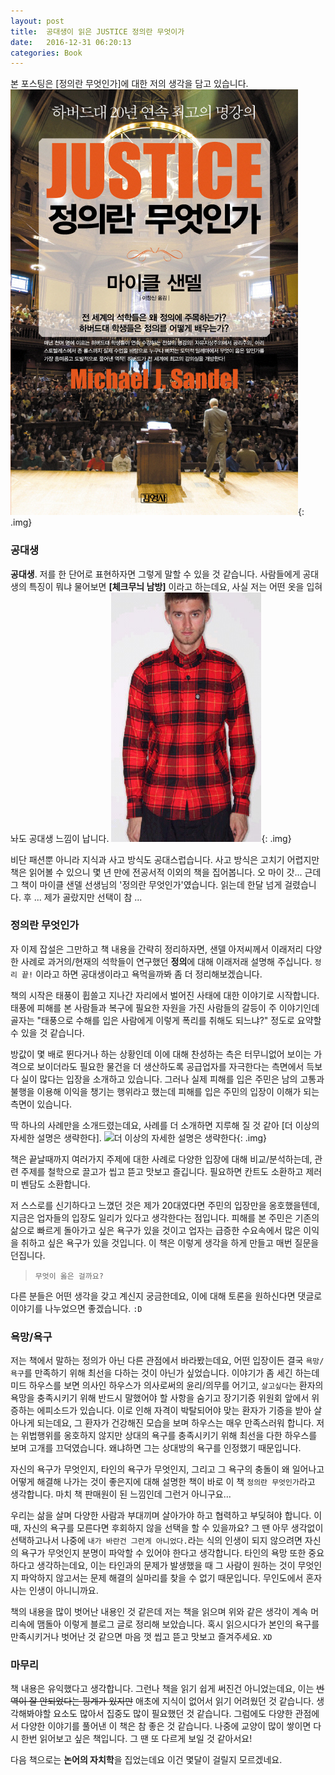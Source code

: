 ```yaml
---
layout: post
title:  공대생이 읽은 JUSTICE 정의란 무엇이가
date:   2016-12-31 06:20:13
categories: Book
---
```


본 포스팅은 [정의란 무엇인가]에 대한 저의 생각을 담고 있습니다.
![정의란 무엇인가](/assets/images/book_justice/justice.jpg){: .img}


### 공대생

**공대생**. 저를 한 단어로 표현하자면 그렇게 말할 수 있을 것 같습니다.
사람들에게 공대생의 특징이 뭐냐 물어보면 **[체크무늬 남방]** 이라고 하는데요, 사실 저는 어떤 옷을 입혀놔도 공대생 느낌이 납니다.
![체크무늬 남방](/assets/images/book_justice/check_pattern.png){: .img}

비단 패션뿐 아니라 지식과 사고 방식도 공대스럽습니다.
사고 방식은 고치기 어렵지만 책은 읽어볼 수 있으니 몇 년 만에 전공서적 이외의 책을 집어봅니다.
오 마이 갓... 근데 그 책이 마이클 샌델 선생님의 '정의란 무엇인가'였습니다.
읽는데 한달 넘게 걸렸습니다. 후 ... 제가 골랐지만 선택이 참 ...


### 정의란 무엇인가

자 이제 잡설은 그만하고 책 내용을 간략히 정리하자면, 샌델 아저씨께서 이래저리 다양한 사례로 과거의/현재의 석학들이 연구했던 **정의**에 대해 이래저래 설명해 주십니다.
`정리 끝!` 이라고 하면 공대생이라고 욕먹을까봐 좀 더 정리해보겠습니다.

책의 시작은 태풍이 휩쓸고 지나간 자리에서 벌어진 사태에 대한 이야기로 시작합니다.
태풍에 피해를 본 사람들과 복구에 필요한 자원을 가진 사람들의 갈등이 주 이야기인데 골자는 "태풍으로 수해를 입은 사람에게 이렇게 폭리를 취해도 되느냐?" 정도로 요약할 수 있을 것 같습니다.

방값이 몇 배로 뛴다거나 하는 상황인데 이에 대해 찬성하는 측은 터무니없어 보이는 가격으로 보이더라도 필요한 물건을 더 생산하도록 공급업자를 자극한다는 측면에서 득보다 실이 많다는 입장을 소개하고 있습니다. 그러나 실제 피해를 입은 주민은 남의 고통과 불행을 이용해 이익을 챙기는 행위라고 했는데 피해를 입은 주민의 입장이 이해가 되는 측면이 있습니다.

딱 하나의 사례만을 소개드렸는데요, 사례를 더 소개하면 지루해 질 것 같아 [더 이상의 자세한 설명은 생략한다].
![더 이상의 자세한 설명은 생략한다](/assets/images/meme/no_any_more_explanation){: .img}

책은 끝날때까지 여러가지 주제에 대한 사례로 다양한 입장에 대해 비교/분석하는데, 관련 주제를 철학으로 끌고가 씹고 뜯고 맛보고 즐깁니다.
필요하면 칸트도 소환하고 제러미 벤담도 소환합니다.

저 스스로를 신기하다고 느꼈던 것은 제가 20대였다면 주민의 입장만을 옹호했을텐데, 지금은 업자들의 입장도 일리가 있다고 생각한다는 점입니다.
피해를 본 주민은 기존의 삶으로 빠르게 돌아가고 싶은 욕구가 있을 것이고 업자는 급증한 수요속에서 많은 이익을 취하고 싶은 욕구가 있을 것입니다.
이 책은 이렇게 생각을 하게 만들고 매번 질문을 던집니다.

> `무엇이 옳은 걸까요?`

다른 분들은 어떤 생각을 갖고 계신지 궁금한데요, 이에 대해 토론을 원하신다면 댓글로 이야기를 나누었으면 좋겠습니다. `:D`


### 욕망/욕구

저는 책에서 말하는 정의가 아닌 다른 관점에서 바라봤는데요, 어떤 입장이든 결국 `욕망/욕구`를 만족하기 위해 최선을 다하는 것이 아닌가 싶었습니다.
이야기가 좀 세긴 하는데 미드 하우스를 보면 의사인 하우스가 의사로써의 윤리/의무를 어기고, `살고싶다`는 환자의 욕망을 충족시키기 위해 반드시 말했어야 할 사항을 숨기고 장기기증 위원회 앞에서 위증하는 에피소드가 있습니다.
이로 인해 자격이 박탈되어야 맞는 환자가 기증을 받아 살아나게 되는데요, 그 환자가 건강해진 모습을 보며 하우스는 매우 만족스러워 합니다.
저는 위법행위를 옹호하지 않지만 상대의 욕구를 충족시키기 위해 최선을 다한 하우스를 보며 고개를 끄덕였습니다.
왜냐하면 그는 상대방의 욕구를 인정했기 때문입니다.

자신의 욕구가 무엇인지, 타인의 욕구가 무엇인지, 그리고 그 욕구의 충돌이 왜 일어나고 어떻게 해결해 나가는 것이 좋은지에 대해 설명한 책이 바로 이 책 `정의란 무엇인가`라고 생각합니다. 마치 책 판매원이 된 느낌인데 그런거 아니구요...

우리는 삶을 살며 다양한 사람과 부대끼며 살아가야 하고 협력하고 부딪혀야 합니다.
이 때, 자신의 욕구를 모른다면 후회하지 않을 선택을 할 수 있을까요? 그 땐 아무 생각없이 선택하고나서 나중에 `내가 바란건 그런게 아니었다.`라는 식의 인생이 되지 않으려면 자신의 욕구가 무엇인지 분명이 파악할 수 있어야 한다고 생각합니다. 타인의 욕망 또한 중요하다고 생각하는데요, 이는 타인과의 문제가 발생했을 때 그 사람이 원하는 것이 무엇인지 파악하지 않고서는 문제 해결의 실마리를 찾을 수 없기 때문입니다. 무인도에서 혼자사는 인생이 아니니까요.

책의 내용을 많이 벗어난 내용인 것 같은데 저는 책을 읽으며 위와 같은 생각이 계속 머리속에 맴돌아 이렇게 블로그 글로 정리해 보았습니다.
혹시 읽으시다가 본인의 욕구를 만족시키거나 벗어난 것 같으면 마음 껏 씹고 뜯고 맛보고 즐겨주세요. `XD`


### 마무리

책 내용은 유익했다고 생각합니다.
그런나 책을 읽기 쉽게 써진건 아니었는데요, 이는 <del>번역이 잘 안되었다는 핑계가 있지만</del> 애초에 지식이 없어서 읽기 어려웠던 것 같습니다.
생각해봐야할 요소도 많아서 집중도 많이 필요했던 것 같습니다. 
그럼에도 다양한 관점에서 다양한 이야기를 풀어낸 이 책은 참 좋은 것 같습니다.
나중에 교양이 많이 쌓이면 다시 한번 읽어보고 싶은 책입니다.
그 땐 또 다르게 보일 것 같아서요!

다음 책으로는 **논어의 자치학**을 집었는데요 이건 몇달이 걸릴지 모르겠네요.
